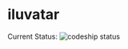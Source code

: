 iluvatar
========

Current Status: ![codeship status](https://www.codeship.io/projects/f51a7eb0-8227-0131-d0d9-523ee7ecbaf7/status)